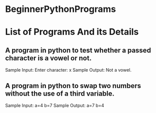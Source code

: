 # BeginnerPythonPrograms
# List of Programs And its Details
## A program in python to test whether a passed character is a vowel or not.
Sample Input: Enter character: x
Sample Output: Not a vowel.
## A program in python to swap two numbers without the use of a third variable.
Sample Input: a=4 b=7
Sample Output: a=7 b=4

